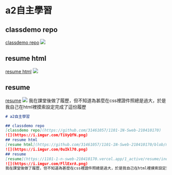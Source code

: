 # a2自主學習

## classdemo repo
[classdemo repo](https://github.com/31461057/1101-1N-Sweb-210410170)
![](https://i.imgur.com/TiVyQfN.png)
## resume html
[resume html](https://github.com/31461057/1101-1N-Sweb-210410170/blob/main/4_mid-project/resume/index.html)
![](https://i.imgur.com/0uIkl70.png)
## resume
[resume](https://1101-1-n-sweb-210410170.vercel.app/1_active/resume/index.html)
![](https://i.imgur.com/FllExrA.png)
我在課堂後做了履歷，但不知道為甚麼在css裡證件照總是過大，於是我自己在html裡摸索設定完成了這份履歷
```markdown
# a2自主學習

## classdemo repo
[classdemo repo](https://github.com/31461057/1101-1N-Sweb-210410170)
![](https://i.imgur.com/TiVyQfN.png)
## resume html
[resume html](https://github.com/31461057/1101-1N-Sweb-210410170/blob/main/4_mid-project/resume/index.html)
![](https://i.imgur.com/0uIkl70.png)
## resume
[resume](https://1101-1-n-sweb-210410170.vercel.app/1_active/resume/index.html)
![](https://i.imgur.com/FllExrA.png)
我在課堂後做了履歷，但不知道為甚麼在css裡證件照總是過大，於是我自己在html裡摸索設定完成了這份履歷
```
